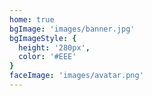 ```yaml
---
home: true
bgImage: 'images/banner.jpg'
bgImageStyle: { 
  height: '280px',
  color: '#EEE'
}
faceImage: 'images/avatar.png'
---
```

